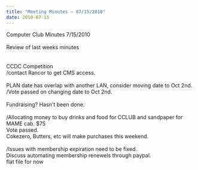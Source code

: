 ```yaml
---
title: "Meeting Minutes – 07/15/2010"
date: 2010-07-15
---
```

Computer Club Minutes 7/15/2010<br />
<br />
Review of last weeks minutes<br />
<br />
<br />
CCDC Competition<br />
/contact Rancor to get CMS access.<br />
<br />
PLAN date has overlap with another LAN, consider moving date to Oct 2nd.<br />
/Vote passed on changing date to Oct 2nd.<br />
<br />
Fundraising? Hasn't been done.<br />
<br />
/Allocating money to buy drinks and food for CCLUB and sandpaper for MAME cab. $75<br />
Vote passed.<br />
Cokezero, Butters, etc will make purchases this weekend.<br />
<br />
/Issues with membership expiration need to be fixed.<br />
Discuss automating membership renewels through paypal.<br />
flat file for now<br />
<br />
<br />

